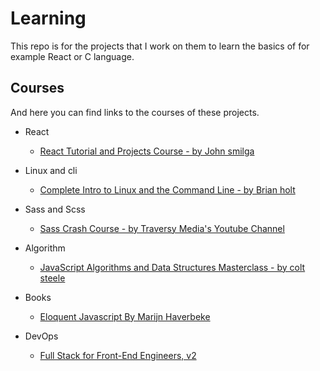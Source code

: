 # Learning

This repo is for the projects that I work on them to learn the basics of for example React or C language.

## Courses

And here you can find links to the courses of these projects.

- React

  - [React Tutorial and Projects Course - by John smilga](https://www.udemy.com/course/react-tutorial-and-projects-course/)

- Linux and cli

  - [Complete Intro to Linux and the Command Line - by Brian holt](https://frontendmasters.com/workshops/complete-linux-cli/)

- Sass and Scss

  - [Sass Crash Course - by Traversy Media's Youtube Channel](https://www.youtube.com/watch?v=nu5mdN2JIwM)

- Algorithm

  - [JavaScript Algorithms and Data Structures Masterclass - by colt steele](https://www.udemy.com/course/js-algorithms-and-data-structures-masterclass/)

- Books

  - [Eloquent Javascript By Marijn Haverbeke](https://eloquentjavascript.net/)

- DevOps 

  - [Full Stack for Front-End Engineers, v2](https://frontendmasters.com/workshops/full-stack-v2)
